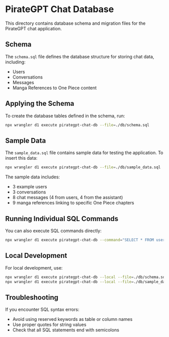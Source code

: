 # PirateGPT Chat Database

This directory contains database schema and migration files for the PirateGPT chat application.

## Schema

The `schema.sql` file defines the database structure for storing chat data, including:

- Users
- Conversations
- Messages
- Manga References to One Piece content

## Applying the Schema

To create the database tables defined in the schema, run:

```bash
npx wrangler d1 execute pirategpt-chat-db --file=./db/schema.sql
```

## Sample Data

The `sample_data.sql` file contains sample data for testing the application. To insert this data:

```bash
npx wrangler d1 execute pirategpt-chat-db --file=./db/sample_data.sql
```

The sample data includes:

- 3 example users
- 3 conversations
- 8 chat messages (4 from users, 4 from the assistant)
- 9 manga references linking to specific One Piece chapters

## Running Individual SQL Commands

You can also execute SQL commands directly:

```bash
npx wrangler d1 execute pirategpt-chat-db --command="SELECT * FROM users LIMIT 10;"
```

## Local Development

For local development, use:

```bash
npx wrangler d1 execute pirategpt-chat-db --local --file=./db/schema.sql
npx wrangler d1 execute pirategpt-chat-db --local --file=./db/sample_data.sql
```

## Troubleshooting

If you encounter SQL syntax errors:

- Avoid using reserved keywords as table or column names
- Use proper quotes for string values
- Check that all SQL statements end with semicolons
